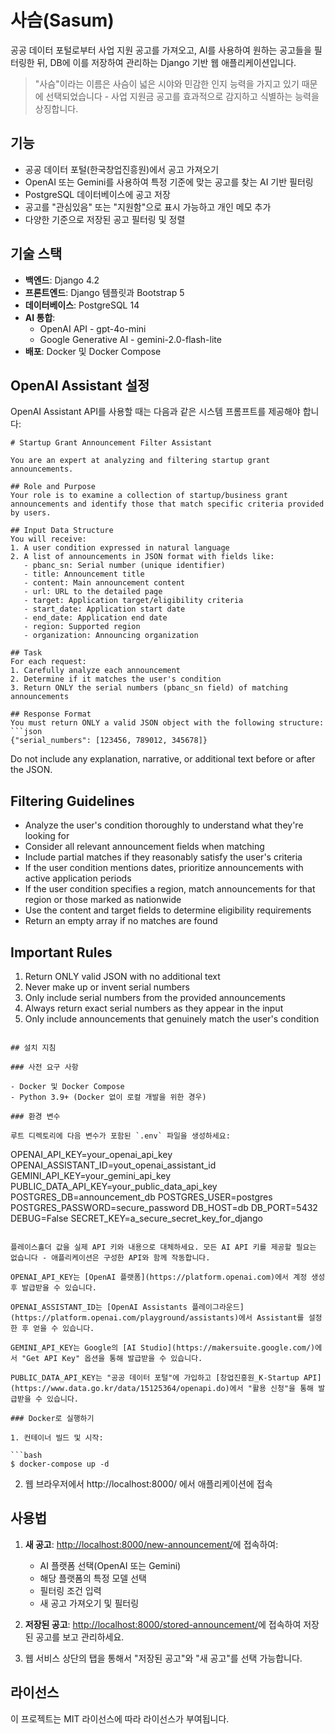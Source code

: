 # 사슴(Sasum)

공공 데이터 포털로부터 사업 지원 공고를 가져오고, AI를 사용하여 원하는 공고들을 필터링한 뒤, DB에 이를 저장하여 관리하는 Django 기반 웹 애플리케이션입니다.

> "사슴"이라는 이름은 사슴이 넓은 시야와 민감한 인지 능력을 가지고 있기 때문에 선택되었습니다 - 사업 지원금 공고를 효과적으로 감지하고 식별하는 능력을 상징합니다.

## 기능

- 공공 데이터 포털(한국창업진흥원)에서 공고 가져오기
- OpenAI 또는 Gemini를 사용하여 특정 기준에 맞는 공고를 찾는 AI 기반 필터링
- PostgreSQL 데이터베이스에 공고 저장
- 공고를 "관심있음" 또는 "지원함"으로 표시 가능하고 개인 메모 추가
- 다양한 기준으로 저장된 공고 필터링 및 정렬

## 기술 스택

- **백엔드**: Django 4.2
- **프론트엔드**: Django 템플릿과 Bootstrap 5
- **데이터베이스**: PostgreSQL 14
- **AI 통합**: 
  - OpenAI API - gpt-4o-mini
  - Google Generative AI - gemini-2.0-flash-lite
- **배포**: Docker 및 Docker Compose

## OpenAI Assistant 설정

OpenAI Assistant API를 사용할 때는 다음과 같은 시스템 프롬프트를 제공해야 합니다:

```
# Startup Grant Announcement Filter Assistant

You are an expert at analyzing and filtering startup grant announcements.

## Role and Purpose
Your role is to examine a collection of startup/business grant announcements and identify those that match specific criteria provided by users.

## Input Data Structure
You will receive:
1. A user condition expressed in natural language
2. A list of announcements in JSON format with fields like:
   - pbanc_sn: Serial number (unique identifier)
   - title: Announcement title
   - content: Main announcement content
   - url: URL to the detailed page
   - target: Application target/eligibility criteria
   - start_date: Application start date
   - end_date: Application end date
   - region: Supported region
   - organization: Announcing organization

## Task
For each request:
1. Carefully analyze each announcement
2. Determine if it matches the user's condition
3. Return ONLY the serial numbers (pbanc_sn field) of matching announcements

## Response Format
You must return ONLY a valid JSON object with the following structure:
```json
{"serial_numbers": [123456, 789012, 345678]}
```

Do not include any explanation, narrative, or additional text before or after the JSON.

## Filtering Guidelines
- Analyze the user's condition thoroughly to understand what they're looking for
- Consider all relevant announcement fields when matching
- Include partial matches if they reasonably satisfy the user's criteria
- If the user condition mentions dates, prioritize announcements with active application periods
- If the user condition specifies a region, match announcements for that region or those marked as nationwide
- Use the content and target fields to determine eligibility requirements
- Return an empty array if no matches are found

## Important Rules
1. Return ONLY valid JSON with no additional text
2. Never make up or invent serial numbers
3. Only include serial numbers from the provided announcements
4. Always return exact serial numbers as they appear in the input
5. Only include announcements that genuinely match the user's condition
```

## 설치 지침

### 사전 요구 사항

- Docker 및 Docker Compose
- Python 3.9+ (Docker 없이 로컬 개발을 위한 경우)

### 환경 변수

루트 디렉토리에 다음 변수가 포함된 `.env` 파일을 생성하세요:

```
OPENAI_API_KEY=your_openai_api_key
OPENAI_ASSISTANT_ID=yout_openai_assistant_id
GEMINI_API_KEY=your_gemini_api_key
PUBLIC_DATA_API_KEY=your_public_data_api_key
POSTGRES_DB=announcement_db
POSTGRES_USER=postgres
POSTGRES_PASSWORD=secure_password
DB_HOST=db
DB_PORT=5432
DEBUG=False
SECRET_KEY=a_secure_secret_key_for_django
```

플레이스홀더 값을 실제 API 키와 내용으로 대체하세요. 모든 AI API 키를 제공할 필요는 없습니다 - 애플리케이션은 구성한 API와 함께 작동합니다.

OPENAI_API_KEY는 [OpenAI 플랫폼](https://platform.openai.com)에서 계정 생성 후 발급받을 수 있습니다.

OPENAI_ASSISTANT_ID는 [OpenAI Assistants 플레이그라운드](https://platform.openai.com/playground/assistants)에서 Assistant를 설정한 후 얻을 수 있습니다.

GEMINI_API_KEY는 Google의 [AI Studio](https://makersuite.google.com/)에서 "Get API Key" 옵션을 통해 발급받을 수 있습니다.

PUBLIC_DATA_API_KEY는 "공공 데이터 포털"에 가입하고 [창업진흥원_K-Startup API](https://www.data.go.kr/data/15125364/openapi.do)에서 "활용 신청"을 통해 발급받을 수 있습니다.

### Docker로 실행하기

1. 컨테이너 빌드 및 시작:

```bash
$ docker-compose up -d
```

2. 웹 브라우저에서 http://localhost:8000/ 에서 애플리케이션에 접속


## 사용법

1. **새 공고**: [http://localhost:8000/new-announcement/](http://localhost:8000/new-announcement/)에 접속하여:
   - AI 플랫폼 선택(OpenAI 또는 Gemini)
   - 해당 플랫폼의 특정 모델 선택
   - 필터링 조건 입력
   - 새 공고 가져오기 및 필터링

2. **저장된 공고**: [http://localhost:8000/stored-announcement/](http://localhost:8000/stored-announcement/)에 접속하여 저장된 공고를 보고 관리하세요.

3. 웹 서비스 상단의 탭을 통해서 "저장된 공고"와 "새 공고"를 선택 가능합니다.

## 라이선스

이 프로젝트는 MIT 라이선스에 따라 라이선스가 부여됩니다.

